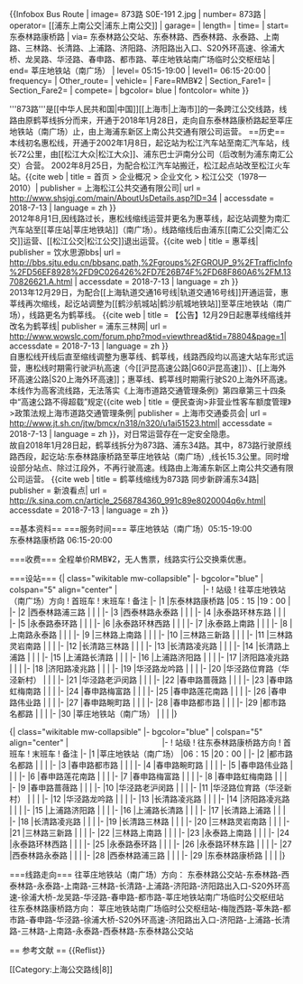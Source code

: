 {{Infobox Bus Route 
| image= 873路 S0E-191 2.jpg
| number= 873路
| operator= [[浦东上南公交|浦东上南公交]] 
| garage= 
| length= 
| time= 
| start= 东泰林路康桥路
| via= 东泰林路公交站、东泰林路、西泰林路、永泰路、上南路、三林路、长清路、上浦路、济阳路、济阳路出入口、S20外环高速、徐浦大桥、龙吴路、华泾路、春申路、都市路、莘庄地铁站南广场临时公交枢纽站<ref name="873路"/>
| end= 莘庄地铁站（南广场）
| level= 05:15-19:00
| level1= 06:15-20:00
| frequency= 
| Other_route= 
| vehicle= 
| Fare=RMB¥2
| Section_Fare1=
| Section_Fare2=
| compete= 
| bgcolor= blue
| fontcolor= white
}}

'''873路'''是[[中华人民共和国|中国]][[上海市|上海市]]的一条跨江公交线路，线路由原鹤莘线拆分而来，开通于2018年1月28日，走向自东泰林路康桥路起至莘庄地铁站（南广场）止<ref name="873路"/>，由上海浦东新区上南公共交通有限公司运营。
==历史==
本线初名惠松线，开通于2002年1月8日，起讫站为松江汽车站至南汇汽车站，线长72公里，由[[松江大众|松江大众]]、浦东巴士沪南分公司（后改制为浦东南汇公交）合营。
2002年8月25日，为配合松江汽车站搬迁，松江起点站改至松江火车站。<ref name="松江公交">{{cite web | title =  首页 > 企业概况 > 企业文化 > 松江公交（1978—2010）| publisher = 上海松江公共交通有限公司| url = http://www.shsjgj.com/main/AboutUsDetails.asp?ID=34 | accessdate = 2018-7-13 | language = zh }}</ref>
<br>2012年8月1日,因线路过长，惠松线缩线运营并更名为惠莘线，起讫站调整为南汇汽车站至[[莘庄站|莘庄地铁站]]（南广场）。线路缩线后由浦东[[南汇公交|南汇公交]]运营、[[松江公交|松江公交]]退出运营。<ref>{{cite web | title =  惠莘线| publisher = 饮水思源bbs| url  = http://bbs.sjtu.edu.cn/bbsanc,path,%2Fgroups%2FGROUP_9%2FTrafficInfo%2FD56EF8928%2FD9C026426%2FD7E26B74F%2FD68F860A6%2FM.1370826621.A.html | accessdate = 2018-7-13 | language = zh }}</ref>
<br>2013年12月29日，为配合[[上海轨道交通16号线|轨道交通16号线]]开通运营，惠莘线再次缩线，起讫站调整为[[鹤沙航城站|鹤沙航城地铁站]]至莘庄地铁站（南广场），线路更名为鹤莘线。
<ref>{{cite web | title =  【公告】12月29日起惠莘线缩线并改名为鹤莘线| publisher = 浦东三林网| url  = http://www.wowslc.com/forum.php?mod=viewthread&tid=78804&page=1| accessdate = 2018-7-13 | language = zh }}</ref>
<br>自惠松线开线后直至缩线调整为惠莘线、鹤莘线，线路西段均以高速大站车形式运营，惠松线时期需行驶沪杭高速（今[[沪昆高速公路|G60沪昆高速]]）、[[上海外环高速公路|S20上海外环高速]]；惠莘线、鹤莘线时期需行驶S20上海外环高速。本线作为高客流线路，无法落实《上海市道路交通管理条例》第四章第三十四条中“高速公路不得超载”规定<ref>{{cite web | title = 便民查询>非营业性客车额度管理》>政策法规上海市道路交通管理条例| publisher = 上海市交通委员会| url  = http://www.jt.sh.cn/jtw/bmcx/n318/n320/u1ai51523.html| accessdate = 2018-7-13 | language = zh }}</ref>，对日常运营存在一定安全隐患。
<br>故自2018年1月28日起，鹤莘线拆分为873路、浦东34路。其中，873路行驶原线路西段，起讫站:东泰林路康桥路至莘庄地铁站（南广场）,线长15.3公里。同时增设部分站点、除过江段外，不再行驶高速。线路由上海浦东新区上南公共交通有限公司运营。
<ref name="873路">{{cite web | title = 鹤莘线缩线为873路 同步新辟浦东34路| publisher = 新浪看点| url  = http://k.sina.com.cn/article_2568784360_991c89e8020004q6v.html| accessdate = 2018-7-13 | language = zh }}</ref>

==基本资料==
===服务时间===
莘庄地铁站（南广场）05:15-19:00<br>
东泰林路康桥路 06:15-20:00

===收费===
全程单价RMB¥2，无人售票，线路实行公交换乘优惠。

===设站===
{| class="wikitable mw-collapsible"
|- bgcolor="blue"
| colspan="5" align="center" |<font color="white">'''873路停靠站点列表'''</font> 
|-
! 站级
! 往莘庄地铁站（南广场）方向
! 首班车
! 末班车
! 备注
|-
|1
|东泰林路康桥路
|05：15
|19：00
|
|-
|2
|西泰林路浦三路
|
|
|
|-
|3
|西泰林路永泰路
|
|
|
|-
|4
|永泰路环林东路
|
|
|
|-
|5
|永泰路泰环路
|
|
|
|-
|6
|永泰路环林西路
|
|
|
|-
|7
|永泰路上南路
|
|
|
|-
|8
|上南路永泰路
|
|
|
|-
|9
|三林路上南路
|
|
|
|-
|10
|三林路三新路
|
|
|
|-
|11
|三林路灵岩南路
|
|
|
|-
|12
|长清路三林路
|
|
|
|-
|13
|长清路凌兆路
|
|
|
|-
|14
|长清路上浦路
|
|
|
|-
|15
|上浦路长清路
|
|
|
|-
|16
|上浦路济阳路
|
|
|
|-
|17
|济阳路凌兆路
|
|
|
|-
|18
|济阳路凌兆路
|
|
|
|-
|19
|华泾路龙吟路
|
|
|
|-
|20
|华泾路位育路（华泾新村）
|
|
|
|-
|21
|华泾路老沪闵路
|
|
|
|-
|22
|春申路蔷薇路
|
|
|
|-
|23
|春申路虹梅南路
|
|
|
|-
|24
|春申路梅富路
|
|
|
|-
|25
|春申路莲花南路
|
|
|
|-
|26
|春申路伟业路
|
|
|
|-
|27
|春申路畹町路
|
|
|
|-
|28
|春申路都市路
|
|
|
|-
|29
|都市路名都路
|
|
|
|-
|30
|莘庄地铁站（南广场）
|
|
|
|}

{| class="wikitable mw-collapsible"
|- bgcolor="blue"
| colspan="5" align="center" |<font color="white">'''873路路停靠站点列表'''</font> 
|-
! 站级
! 往东泰林路康桥路方向
! 首班车
! 末班车
! 备注
|-
|1
|莘庄地铁站（南广场）
|06：15
|20：00
|
|-
|2
|都市路名都路
|
|
|
|-
|3
|春申路都市路
|
|
|
|-
|4
|春申路畹町路
|
|
|
|-
|5
|春申路伟业路
|
|
|
|-
|6
|春申路莲花南路
|
|
|
|-
|7
|春申路梅富路
|
|
|
|-
|8
|春申路虹梅南路
|
|
|
|-
|9
|春申路蔷薇路
|
|
|
|-
|10
|华泾路老沪闵路
|
|
|
|-
|11
|华泾路位育路（华泾新村）
|
|
|
|-
|12
|华泾路龙吟路
|
|
|
|-
|13
|长清路凌兆路
|
|
|
|-
|14
|济阳路凌兆路
|
|
|
|-
|15
|上浦路济阳路
|
|
|
|-
|16
|上浦路长清路
|
|
|
|-
|17
|长清路上浦路
|
|
|
|-
|18
|长清路凌兆路
|
|
|
|-
|19
|长清路三林路
|
|
|
|-
|20
|三林路灵岩南路
|
|
|
|-
|21
|三林路三新路
|
|
|
|-
|22
|三林路上南路
|
|
|
|-
|23
|永泰路上南路
|
|
|
|-
|24
|永泰路环林西路
|
|
|
|-
|25
|永泰路泰环路
|
|
|
|-
|26
|永泰路环林东路
|
|
|
|-
|27
|西泰林路永泰路
|
|
|
|-
|28
|西泰林路浦三路
|
|
|
|-
|29
|东泰林路康桥路
|
|
|
|}

===线路走向===
往莘庄地铁站（南广场）方向：
东泰林路公交站-东泰林路-西泰林路-永泰路-上南路-三林路-长清路-上浦路-济阳路-济阳路出入口-S20外环高速-徐浦大桥-龙吴路-华泾路-春申路-都市路-莘庄地铁站南广场临时公交枢纽站
<br>
往东泰林路康桥路方向：
莘庄地铁站南广场临时公交枢纽站-梅陇西路-莘朱路-都市路-春申路-华泾路-徐浦大桥-S20外环高速-济阳路出入口-济阳路-上浦路-长清路-三林路-上南路-永泰路-西泰林路-东泰林路公交站

== 参考文献 ==
{{Reflist}}

[[Category:上海公交路线|8]]